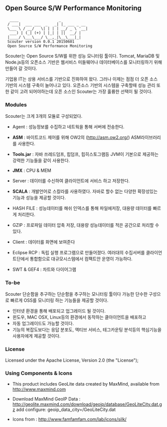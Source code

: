 ## Open Source S/W Performance Monitoring
```
  ____                  _            
 / ___|  ___ ___  _   _| |_ ___ _ __ 
 \___ \ / __/   \| | | | __/ _ \ '__|
  ___) | (_| (+) | |_| | ||  __/ |   
 |____/ \___\___/ \__,_|\__\___|_|                                      
 Scouter version 0.0.1 20150601
 Open Source S/W Performance Monitoring 
```
Scouter는 Open Source S/W를 위한 성능 모니터링 툴이다.
Tomcat, MariaDB 및 Node.js등의 오픈소스 기반은 웹서비스 미들웨어나 데이터베이스를 모니터링하기 위해 만들어 갈 것이다.

기업용 IT는 상용 서비스를 기반으로 진화하여 왔다. 그러나 이제는 점점 더 오픈 소스 기반의 시스템 구축이 늘어나고 있다. 
오픈소스 기반의 시스템을 구축할때 성능 관리 또한 같이 고려 되어야하는데 
오픈 소스인 Scouter는 가장 훌륭한 선택이 될 것이다.

### Modules
Scouter는 크게 3개의 모듈로 구성되었다.

- Agent : 성능정보를 수집하고 네트웍을 통해 서버에 전송한다.   
 - **ASM** : 바이트코드 제어를 위해 OW2의 (http://asm.ow2.org/) ASM라이브러리를 사용한다.
 - **Tools.jar** : 자바 쓰레드덤프, 힙덤프, 힙히스토그램등  JVM이 기본으로 제공하는 강력한 기능들을 같이 사용한다. 
 - **JMX** :  CPU & MEM 

- Server :  데이터를 수신하여 클라이언트에 서비스 하고 저장한다.
 - **SCALA** : 개발언어로 스칼라를 사용하였다. 자바로 할수 없는 다양한 확장성있는 기능과 성능을 제공할 것이다.
 - HASH FILE : 성능데이터를 해쉬 인덱스를 통해 파일에저장, 대용량 데이터를 빠르게 처리한다. 
 - GZIP : 프로파일 데이터 압축 저장, 대용량 성능데이터를 적은 공간으로 처리할 수 있다.

- Client : 데이터를 화면에 보여준다
 - Eclipse RCP : 독립 실행 프로그램으로 만들어졌다. 여러대의 수집서버를 클라이언트단에서 통합함으로 대규모시스템에서 컴팩트안 운영이 가능하다.
 - SWT & GEF4 : 차트와 다이어그램

### To-be
Scouter 단순함을 추구하는 단순함을 추구하는 모니터링 툴이다 가능한 단수한 구성으로 빠르게 OSS를 모니터링 하는 기능들을 제공할 것이다.
- 인터넷 환경을 통해 배포되고 업그레이드 될 것이다.
- 윈도우, MAC OSX, Linux등의 환경에서 동작하는 클아이언트을 배포하고 
- 자동 업그레이드도 가능할 것이다.
- 기능의 복잡도보다는 응답 분포도, 액티브 서비스, 테그카운팅 분석등의 핵심기능을  사용자에게 제공할 것이다.

### License
Licensed under the Apache License, Version 2.0 (the "License");

### Using Components & Icons
- This product includes GeoLite data created by MaxMind, available from
http://www.maxmind.com

- Download MaxMind GeoIP Data :  http://geolite.maxmind.com/download/geoip/database/GeoLiteCity.dat.gz
add configure:  geoip_data_city=<download path>/GeoLiteCity.dat

- Icons from : 
http://www.famfamfam.com/lab/icons/silk/
